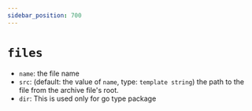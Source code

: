 ```yaml
---
sidebar_position: 700
---
```


# `files`

* `name`: the file name
* `src`: (default: the value of `name`, type: `template string`) the path to the file from the archive file's root.
* `dir`: This is used only for go type package

